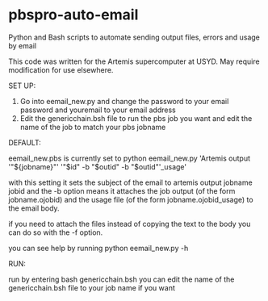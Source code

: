 # pbspro-auto-email
Python and Bash scripts to automate sending output files, errors and usage by email

This code was written for the Artemis supercomputer at USYD. May require modification for use elsewhere.

SET UP:

1. Go into eemail_new.py and change the password to your email password and youremail to your email address
2. Edit the genericchain.bsh file to run the pbs job you want and edit the name of the job to match your pbs jobname

DEFAULT:

eemail_new.pbs is currently set to python eemail_new.py 'Artemis output '"${jobname}"' '"$id" -b "$outid" -b "$outid"'_usage'

with this setting it sets the subject of the email to artemis output jobname jobid and the -b option means it attaches the job output (of the form jobname.ojobid) and the usage file (of the form jobname.ojobid_usage) to the email body. 

if you need to attach the files instead of copying the text to the body you can do so with the -f option. 

you can see help by running python eemail_new.py -h

RUN:

run by entering bash genericchain.bsh
you can edit the name of the genericchain.bsh file to your job name if you want
